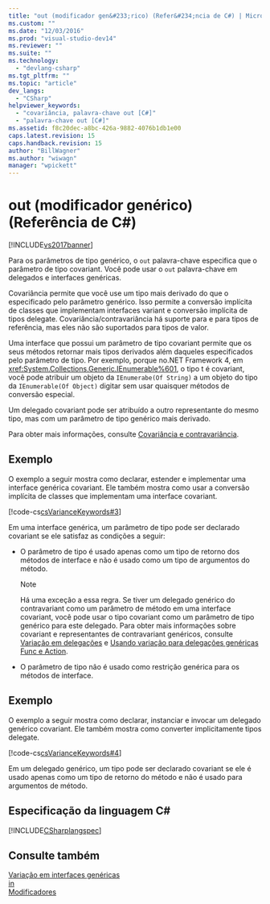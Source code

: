 ```yaml
---
title: "out (modificador gen&#233;rico) (Refer&#234;ncia de C#) | Microsoft Docs"
ms.custom: ""
ms.date: "12/03/2016"
ms.prod: "visual-studio-dev14"
ms.reviewer: ""
ms.suite: ""
ms.technology: 
  - "devlang-csharp"
ms.tgt_pltfrm: ""
ms.topic: "article"
dev_langs: 
  - "CSharp"
helpviewer_keywords: 
  - "covariância, palavra-chave out [C#]"
  - "palavra-chave out [C#]"
ms.assetid: f8c20dec-a8bc-426a-9882-4076b1db1e00
caps.latest.revision: 15
caps.handback.revision: 15
author: "BillWagner"
ms.author: "wiwagn"
manager: "wpickett"
---
```

# out (modificador gen&#233;rico) (Refer&#234;ncia de C#)
[!INCLUDE[vs2017banner](../../../csharp/includes/vs2017banner.md)]

Para os parâmetros de tipo genérico, o `out` palavra\-chave especifica que o parâmetro de tipo covariant.  Você pode usar o `out` palavra\-chave em delegados e interfaces genéricas.  
  
 Covariância permite que você use um tipo mais derivado do que o especificado pelo parâmetro genérico.  Isso permite a conversão implícita de classes que implementam interfaces variant e conversão implícita de tipos delegate.  Covariância\/contravariância há suporte para e para tipos de referência, mas eles não são suportados para tipos de valor.  
  
 Uma interface que possui um parâmetro de tipo covariant permite que os seus métodos retornar mais tipos derivados além daqueles especificados pelo parâmetro de tipo.  Por exemplo, porque no.NET Framework 4, em <xref:System.Collections.Generic.IEnumerable%601>, o tipo t é covariant, você pode atribuir um objeto da `IEnumerabe(Of String)` a um objeto do tipo da `IEnumerable(Of Object)` digitar sem usar quaisquer métodos de conversão especial.  
  
 Um delegado covariant pode ser atribuído a outro representante do mesmo tipo, mas com um parâmetro de tipo genérico mais derivado.  
  
 Para obter mais informações, consulte [Covariância e contravariância](../Topic/Covariance%20and%20Contravariance%20\(C%23%20and%20Visual%20Basic\).md).  
  
## Exemplo  
 O exemplo a seguir mostra como declarar, estender e implementar uma interface genérica covariant.  Ele também mostra como usar a conversão implícita de classes que implementam uma interface covariant.  
  
 [!code-cs[csVarianceKeywords#3](../../../csharp/language-reference/keywords/codesnippet/CSharp/out-generic-modifier_1.cs)]  
  
 Em uma interface genérica, um parâmetro de tipo pode ser declarado covariant se ele satisfaz as condições a seguir:  
  
-   O parâmetro de tipo é usado apenas como um tipo de retorno dos métodos de interface e não é usado como um tipo de argumentos do método.  
  
    > [!NOTE]
    >  Há uma exceção a essa regra.  Se tiver um delegado genérico do contravariant como um parâmetro de método em uma interface covariant, você pode usar o tipo covariant como um parâmetro de tipo genérico para este delegado.  Para obter mais informações sobre covariant e representantes de contravariant genéricos, consulte [Variação em delegações](../Topic/Variance%20in%20Delegates%20\(C%23%20and%20Visual%20Basic\).md) e [Usando variação para delegações genéricas Func e Action](../Topic/Using%20Variance%20for%20Func%20and%20Action%20Generic%20Delegates%20\(C%23%20and%20Visual%20Basic\).md).  
  
-   O parâmetro de tipo não é usado como restrição genérica para os métodos de interface.  
  
## Exemplo  
 O exemplo a seguir mostra como declarar, instanciar e invocar um delegado genérico covariant.  Ele também mostra como converter implicitamente tipos delegate.  
  
 [!code-cs[csVarianceKeywords#4](../../../csharp/language-reference/keywords/codesnippet/CSharp/out-generic-modifier_2.cs)]  
  
 Em um delegado genérico, um tipo pode ser declarado covariant se ele é usado apenas como um tipo de retorno do método e não é usado para argumentos de método.  
  
## Especificação da linguagem C\#  
 [!INCLUDE[CSharplangspec](../../../csharp/language-reference/keywords/includes/csharplangspec_md.md)]  
  
## Consulte também  
 [Variação em interfaces genéricas](../Topic/Variance%20in%20Generic%20Interfaces%20\(C%23%20and%20Visual%20Basic\).md)   
 [in](../../../visual-basic/language-reference/modifiers/in-generic-modifier.md)   
 [Modificadores](../../../csharp/language-reference/keywords/modifiers.md)